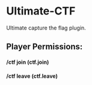 # Ultimate-CTF
Ultimate capture the flag plugin.

## Player Permissions:
#### /ctf join (ctf.join)
#### /ctf leave (ctf.leave)

